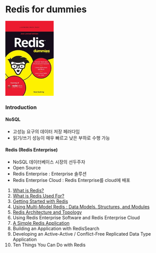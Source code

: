 # Redis for dummies

<img src="img.png" width="30%">

### Introduction

#### NoSQL

- 고성능 요구의 데이터 저장 페러다임
- 읽기/쓰기 성능이 매우 빠르고 낮은 부하로 수행 가능

#### Redis (Redis Enterprise)

- NoSQL 데이터베이스 시장의 선두주자
- Open Source
- Redis Enterprise : Enterprise 솔루션
- Redis Enterprise Cloud : Redis Enterprise를 cloud에 배포

1. [What is Redis?](1_What_is_Redis/README.md)
2. [What is Redis Used For?](2_What_is_Redis_Used_For/README.md)
3. [Getting Started with Redis](3_Getting_Started_with_Redis/README.md)
4. [Using Multi-Model Redis : Data Models. Structures, and Modules](4_Using_Multi_Model_Redis/README.md)
5. [Redis Architecture and Topology](5_Redis_Architecture_and_Topology/README.md)
6. Using Redis Enterprise Software and Redis Enterprise Cloud
7. [A Simple Redis Application](7_A_Simple_Redis_Application/README.md)
8. Building an Application with RedisSearch
9. Developing an Active-Active / Conflict-Free Replicated Data Type Application
10. Ten Things You Can Do with Redis